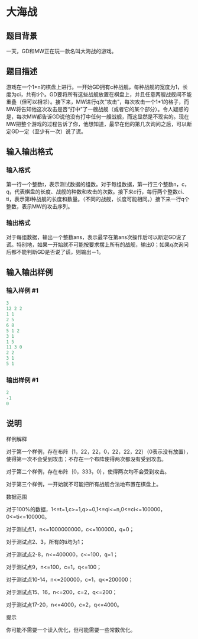 # 大海战

## 题目背景

一天，GD和MW正在玩一款名叫大海战的游戏。

## 题目描述

游戏在一个1\*n的棋盘上进行。一开始GD拥有c种战舰，每种战舰的宽度为1，长度为ci，共有ti个。GD要将所有这些战舰放置在棋盘上，并且任意两艘战舰间不能重叠（但可以相邻）。接下来，MW进行q次“攻击”，每次攻击一个1\*1的格子，而MW将告知他这次攻击是否“打中”了一艘战舰（或者它的某个部分）。令人疑惑的是，每次MW都告诉GD说他没有打中任何一艘战舰，而这显然是不现实的。现在MW把整个游戏的过程告诉了你，他想知道，最早在他的第几次询问之后，可以断定GD一定（至少有一次）说了谎。

## 输入输出格式

### 输入格式

第一行一个整数t，表示测试数据的组数。对于每组数据，第一行三个整数n，c，q，代表棋盘的长度、战舰的种数和攻击的次数。接下来c行，每行两个整数ci、ti，表示第i种战舰的长度和数量。（不同的战舰，长度可能相同。）接下来一行q个整数，表示MW的攻击序列。

### 输出格式

对于每组数据，输出一个整数ans，表示最早在第ans次操作后可以断定GD说了谎。特别地，如果一开始就不可能按要求摆上所有的战舰，输出0；如果q次询问后都不能判断GD是否说了谎，则输出－1。

## 输入输出样例

### 输入样例 #1

```cpp
3
12 2 2
1 1
2 5
6 8
5 1 2
3 1
1 5
11 3 0
2 2
3 1
5 1
```


### 输出样例 #1

```cpp
2
-1
0
```


## 说明

样例解释

对于第一个样例，存在布阵｛1，22，22，0，22，22，22｝（0表示没有放置），使得第一次不会受到攻击；不存在一个布阵使得两次都没有受到攻击。

对于第二个样例，存在布阵｛0，333，0｝，使得两次均不会受到攻击。

对于第三个样例，一开始就不可能把所有战舰合法地布置在棋盘上。

数据范围

对于100%的数据，1<=t=1,c>=1,q>=0,1<=qi<=n,0<=ci<=100000，0<=ti<=100000。

对于测试点1，n<=1000000000，c<=100000，q=0；

对于测试点2、3，所有的ti均为1；

对于测试点2-8，n<=400000，c<=100，q=1；

对于测试点9，n<=100，c=1，q<=100；

对于测试点10-14，n<=200000，c=1，q<=200000；

对于测试点15、16，n<=200，c=2，q<=200；

对于测试点17-20，n<=4000，c=2，q<=4000。

提示

你可能不需要一个读入优化，但可能需要一些常数优化。

